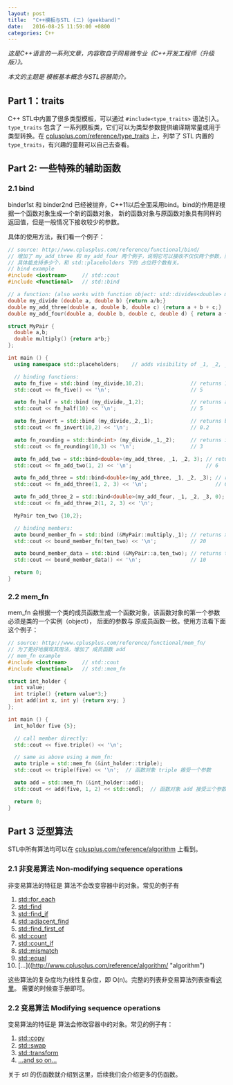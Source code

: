 ```yaml
---
layout: post
title:  "C++模板与STL (二)（geekband)"
date:   2016-08-25 11:59:00 +0800
categories: C++
---
```


*这是C++语言的一系列文章，内容取自于网易微专业《C++开发工程师（升级版）》。*

*本文的主题是 模板基本概念与STL容器简介。*

## Part 1：traits

C++ STL中内置了很多类型模板，可以通过 `#include<type_traits>` 语法引入。`type_traits` 包含了
一系列模板类，它们可以为类型参数提供编译期常量或用于类型转换。在 [cplusplus.com/reference/type_traits](http://www.cplusplus.com/reference/type_traits/ "traits")
上，列举了 STL 内置的 `type_traits`，有兴趣的童鞋可以自己去查看。


## Part 2: 一些特殊的辅助函数

### 2.1 bind
binder1st 和 binder2nd 已经被抛弃，C++11以后全面采用bind。bind的作用是根据一个函数对象生成一个新的函数对象，
新的函数对象与原函数对象具有同样的返回值，但是一般情况下接收较少的参数。

具体的使用方法，我们看一个例子：

``` c++
// source: http://www.cplusplus.com/reference/functional/bind/
// 增加了 my_add_three 和 my_add_four 两个例子，说明它可以接收不仅仅两个参数，而是任意个。
// 具体能支持多少个，和 std::placeholders 下的 占位符个数有关。
// bind example
#include <iostream>     // std::cout
#include <functional>   // std::bind

// a function: (also works with function object: std::divides<double> my_divide;)
double my_divide (double a, double b) {return a/b;}
double my_add_three(double a, double b, double c) {return a + b + c;}
double my_add_four(double a, double b, double c, double d) { return a + b + c + d; }

struct MyPair {
  double a,b;
  double multiply() {return a*b;}
};

int main () {
  using namespace std::placeholders;    // adds visibility of _1, _2, _3,...

  // binding functions:
  auto fn_five = std::bind (my_divide,10,2);               // returns 10/2
  std::cout << fn_five() << '\n';                          // 5

  auto fn_half = std::bind (my_divide,_1,2);               // returns a/2
  std::cout << fn_half(10) << '\n';                        // 5

  auto fn_invert = std::bind (my_divide,_2,_1);            // returns b/a
  std::cout << fn_invert(10,2) << '\n';                    // 0.2

  auto fn_rounding = std::bind<int> (my_divide,_1,_2);     // returns int(a/b)
  std::cout << fn_rounding(10,3) << '\n';                  // 3

  auto fn_add_two = std::bind<double>(my_add_three, _1, _2, 3); // returns a+b+3
  std::cout << fn_add_two(1, 2) << '\n';                        // 6

  auto fn_add_three = std::bind<double>(my_add_three, _1, _2, _3); // returns a+b+c
  std::cout << fn_add_three(1, 2, 3) << '\n';                      // 6

  auto fn_add_three_2 = std::bind<double>(my_add_four, _1, _2, _3, 0); // return a+b+c+0
  std::cout << fn_add_three_2(1, 2, 3) << '\n';                        // 6

  MyPair ten_two {10,2};

  // binding members:
  auto bound_member_fn = std::bind (&MyPair::multiply,_1); // returns x.multiply()
  std::cout << bound_member_fn(ten_two) << '\n';           // 20

  auto bound_member_data = std::bind (&MyPair::a,ten_two); // returns ten_two.a
  std::cout << bound_member_data() << '\n';                // 10

  return 0;
}
```

### 2.2 mem_fn

mem_fn 会根据一个类的成员函数生成一个函数对象，该函数对象的第一个参数必须是类的一个实例（object），
后面的参数与 原成员函数一致。使用方法看下面这个例子：

``` c++
// source: http://www.cplusplus.com/reference/functional/mem_fn/
// 为了更好地展现其用法，增加了 成员函数 add
// mem_fn example
#include <iostream>     // std::cout
#include <functional>   // std::mem_fn

struct int_holder {
  int value;
  int triple() {return value*3;}
  int add(int x, int y) {return x+y; }
};

int main () {
  int_holder five {5};

  // call member directly:
  std::cout << five.triple() << '\n';

  // same as above using a mem_fn:
  auto triple = std::mem_fn (&int_holder::triple);
  std::cout << triple(five) << '\n';  // 函数对象 triple 接受一个参数

  auto add = std::mem_fn (&int_holder::add);
  std::cout << add(five, 1, 2) << std::endl;  // 函数对象 add 接受三个参数

  return 0;
}
```

## Part 3 泛型算法
STL中所有算法均可以在 [cplusplus.com/reference/algorithm](http://www.cplusplus.com/reference/algorithm/ "algorithm") 上看到。

### 2.1 非变易算法 Non-modifying sequence operations
非变易算法的特征是 算法不会改变容器中的对象。常见的例子有

1. [std::for_each](http://www.cplusplus.com/reference/algorithm/for_each/ "for_each")
2. [std::find](http://www.cplusplus.com/reference/algorithm/find/ "find")
3. [std::find_if](http://www.cplusplus.com/reference/algorithm/find_if/ "find_if")
4. [std::adjacent_find](http://www.cplusplus.com/reference/algorithm/adjacent_find/ "adjacent_find")
5. [std::find_first_of](http://www.cplusplus.com/reference/algorithm/find_first_of/ "find_first_of")
6. [std::count](http://www.cplusplus.com/reference/algorithm/count/ "count")
7. [std::count_if](http://www.cplusplus.com/reference/algorithm/count_if/ "count_if")
8. [std::mismatch](http://www.cplusplus.com/reference/algorithm/mismatch/ "mismatch")
9. [std::equal](http://www.cplusplus.com/reference/algorithm/equal/ "equal")
10. [...]((http://www.cplusplus.com/reference/algorithm/ "algorithm")

这些算法的复杂度均为线性复杂度，即 O(n)。完整的列表非变易算法列表查看[这里](http://www.cplusplus.com/reference/algorithm/ "algorithm")。 
需要的时候查手册即可。

### 2.2 变易算法  Modifying sequence operations
变易算法的特征是 算法会修改容器中的对象。常见的例子有：

1. [std::copy](http://www.cplusplus.com/reference/algorithm/copy/ "copy")
2. [std::swap](http://www.cplusplus.com/reference/algorithm/swap/ "swap")
3. [std::transform](http://www.cplusplus.com/reference/algorithm/transform/ "transform")
4. [...and so on...](http://www.cplusplus.com/reference/algorithm/ "algorithm")

关于 stl 的仿函数就介绍到这里，后续我们会介绍更多的仿函数。